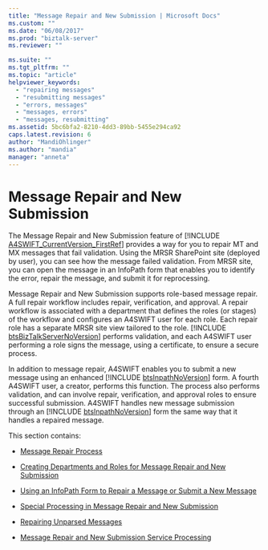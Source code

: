 ```yaml
---
title: "Message Repair and New Submission | Microsoft Docs"
ms.custom: ""
ms.date: "06/08/2017"
ms.prod: "biztalk-server"
ms.reviewer: ""

ms.suite: ""
ms.tgt_pltfrm: ""
ms.topic: "article"
helpviewer_keywords: 
  - "repairing messages"
  - "resubmitting messages"
  - "errors, messages"
  - "messages, errors"
  - "messages, resubmitting"
ms.assetid: 5bc6bfa2-8210-4dd3-89bb-5455e294ca92
caps.latest.revision: 6
author: "MandiOhlinger"
ms.author: "mandia"
manager: "anneta"
---
```

# Message Repair and New Submission
The Message Repair and New Submission feature of [!INCLUDE [A4SWIFT_CurrentVersion_FirstRef](../../includes/a4swift-currentversion-firstref-md.md)] provides a way for you to repair MT and MX messages that fail validation. Using the MRSR SharePoint site (deployed by user), you can see how the message failed validation. From MRSR site, you can open the message in an InfoPath form that enables you to identify the error, repair the message, and submit it for reprocessing.  
  
 Message Repair and New Submission supports role-based message repair. A full repair workflow includes repair, verification, and approval. A repair workflow is associated with a department that defines the roles (or stages) of the workflow and configures an A4SWIFT user for each role. Each repair role has a separate MRSR site view tailored to the role. [!INCLUDE [btsBizTalkServerNoVersion](../../includes/btsbiztalkservernoversion-md.md)] performs validation, and each A4SWIFT user performing a role signs the message, using a certificate, to ensure a secure process.  
  
 In addition to message repair, A4SWIFT enables you to submit a new message using an enhanced [!INCLUDE [btsInpathNoVersion](../../includes/btsinpathnoversion-md.md)] form. A fourth A4SWIFT user, a creator, performs this function. The process also performs validation, and can involve repair, verification, and approval roles to ensure successful submission. A4SWIFT handles new message submission through an [!INCLUDE [btsInpathNoVersion](../../includes/btsinpathnoversion-md.md)] form the same way that it handles a repaired message.  
  
 This section contains:  
  
-   [Message Repair Process](../../adapters-and-accelerators/accelerator-swift/message-repair-process.md)  
  
-   [Creating Departments and Roles for Message Repair and New Submission](../../adapters-and-accelerators/accelerator-swift/creating-departments-and-roles-for-message-repair-and-new-submission.md)  
  
-   [Using an InfoPath Form to Repair a Message or Submit a New Message](../../adapters-and-accelerators/accelerator-swift/using-an-infopath-form-to-repair-a-message-or-submit-a-new-message.md)  
  
-   [Special Processing in Message Repair and New Submission](../../adapters-and-accelerators/accelerator-swift/special-processing-in-message-repair-and-new-submission.md)  
  
-   [Repairing Unparsed Messages](../../adapters-and-accelerators/accelerator-swift/repairing-unparsed-messages.md)  
  
-   [Message Repair and New Submission Service Processing](../../adapters-and-accelerators/accelerator-swift/message-repair-and-new-submission-service-processing.md)